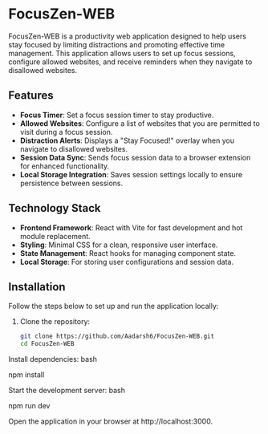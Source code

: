 # FocusZen-WEB

FocusZen-WEB is a productivity web application designed to help users stay focused by limiting distractions and promoting effective time management. This application allows users to set up focus sessions, configure allowed websites, and receive reminders when they navigate to disallowed websites.

## Features

- **Focus Timer**: Set a focus session timer to stay productive.
- **Allowed Websites**: Configure a list of websites that you are permitted to visit during a focus session.
- **Distraction Alerts**: Displays a "Stay Focused!" overlay when you navigate to disallowed websites.
- **Session Data Sync**: Sends focus session data to a browser extension for enhanced functionality.
- **Local Storage Integration**: Saves session settings locally to ensure persistence between sessions.

## Technology Stack

- **Frontend Framework**: React with Vite for fast development and hot module replacement.
- **Styling**: Minimal CSS for a clean, responsive user interface.
- **State Management**: React hooks for managing component state.
- **Local Storage**: For storing user configurations and session data.

## Installation

Follow the steps below to set up and run the application locally:

1. Clone the repository:
   ```bash
   git clone https://github.com/Aadarsh6/FocusZen-WEB.git
   cd FocusZen-WEB

Install dependencies:
bash

npm install


Start the development server:
bash

npm run dev

Open the application in your browser at http://localhost:3000.